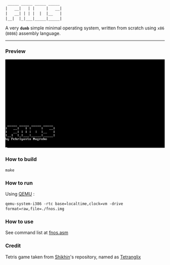 ```
 _____ _____ _____ _____
|   __|   | |     |   __|
|   __| | | |  |  |__   |
|__|  |_|___|_____|_____|  
```
A very <b><code>dumb</code></b> simple minimal operating system, written from scratch using `x86` (`8086`) assembly language.

---

<h3>Preview</h3>
<img src="https://raw.githubusercontent.com/febnug/fnos/main/screenshoot/2021-08-31-181458_1366x768_scrot.png"/>

<h3>How to build</h3>

```
make
```

<h3>How to run</h3>

Using <a href="https://github.com/qemu/qemu">QEMU</a> :

```
qemu-system-i386 -rtc base=localtime,clock=vm -drive format=raw,file=./fnos.img
```

<h3>How to use</h3>
See command list at <a href="https://github.com/febnug/fnos/blob/main/fnos.asm#L74:L86">fnos.asm</a> 

<h3>Credit</h3>
Tetris game taken from <a href="https://github.com/shikhin">Shikhin</a>'s repository, named as <a href="https://github.com/shikhin/tetranglix">Tetranglix</a>




